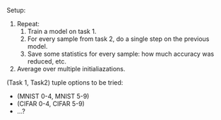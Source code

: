 Setup:

1. Repeat:
   1. Train a model on task 1.
   2. For every sample from task 2, do a single step on the previous model.
   3. Save some statistics for every sample: how much accuracy was reduced, etc.
2. Average over multiple initialiazations.

(Task 1, Task2) tuple options to be tried:
- (MNIST 0-4, MNIST 5-9)
- (CIFAR 0-4, CIFAR 5-9)
- ...? 
